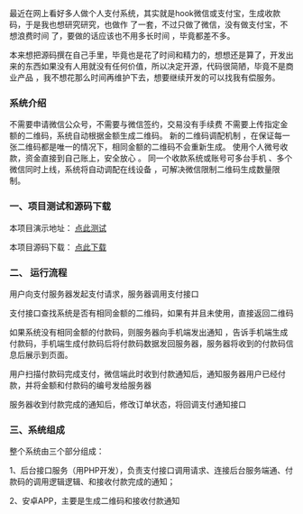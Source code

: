 最近在网上看好多人做个人支付系统，其实就是hook微信或支付宝，生成收款码，于是我也想研究研究，也做作 了一套，不过只做了微信，没有做支付宝，不想浪费时间 了，要做的话应该也不用多长时间 ，毕竟都差不多。 

本来想把源码撰在自己手里，毕竟也是花了时间和精力的，想想还是算了，开发出来的东西如果没有人用就没有任何价值，所以决定开源，代码很简陋，毕竟不是商业产品 ，我不想花那么时间再维护下去，想要继续开发的可以找我有偿服务。



### 系统介绍

不需要申请微信公众号，不需要与微信签约，交易没有手续费 
不需要上传指定金额的二维码，系统自动根据金额生成二维码。
新的二维码调配机制 ，在保证每一张二维码都是唯一的情况下，相同金额的二维码不会重新生成。
使用个人微号收款，资金直接到自己账上，安全放心 。
同一个收款系统或账号可多台手机 、多个微信同时上线，系统将自动调配在线设备 ，可解决微信限制二维码生成数量限制。

### 一、项目测试和源码下载
本项目演示地址： [点此测试](http://espay.jmkeji.net)


本项目源码下载： [点此下载](http://espay.jmkeji.net)
  
### 二、 运行流程

用户向支付服务器发起支付请求，服务器调用支付接口

支付接口查找系统是否有相同金额的二维码，如果有并且未使用，直接返回二维码

如果系统没有相同金额的付款码，则服务器向手机端发出通知 ，告诉手机端生成付款码，手机端生成付款码后将付款码数据发回服务器，服务器将收到的付款码信息后展示到页面。

用户扫描付款码完成支付，微信端此时收到付款通知后，通知服务器用户已经付款，并将金额和付款码的编号发给服务器

服务器收到付款完成的通知后，修改订单状态，将回调支付通知接口


### 三、系统组成

整个系统由三个部分组成： 

1、后台接口服务（用PHP开发），负责支付接口调用请求、连接后台服务端通、付款码的调用逻辑逻辑、和接收付款完成的通知； 

2、安卓APP，主要是生成二维码和接收付款通知




